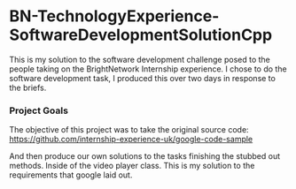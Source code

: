 # BN-TechnologyExperience-SoftwareDevelopmentSolutionCpp
This is my solution to the software development challenge posed to the people taking on the BrightNetwork Internship experience. 
I chose to do the software development task, I produced this over two days in response to the briefs. 

### Project Goals

The objective of this project was to take the original source code: 
https://github.com/internship-experience-uk/google-code-sample

And then produce our own solutions to the tasks finishing the stubbed out methods. Inside of the video player class. 
This is my solution to the requirements that google laid out.


  

